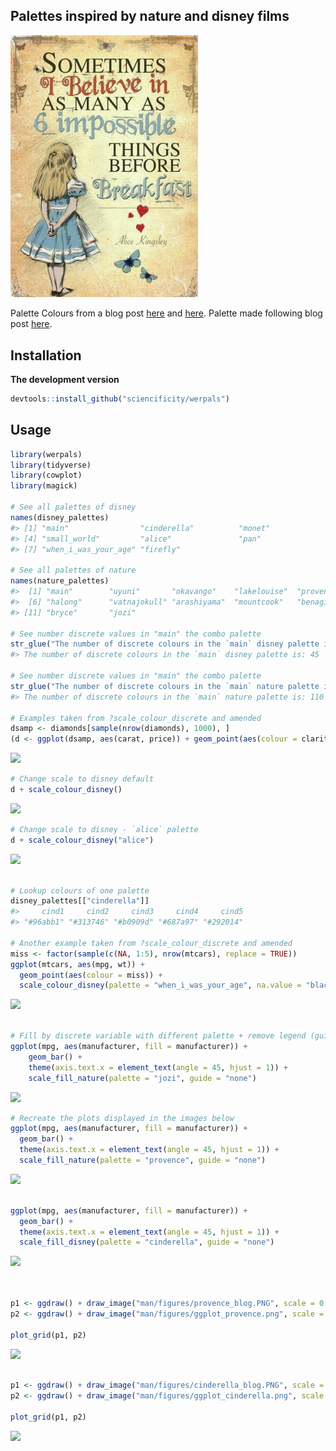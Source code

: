 ## Palettes inspired by nature and disney films

<img src="./man/figures/alice.PNG" width = 300px />

Palette Colours from a blog post
[here](http://elijahmeeks.com/#content/blog/2015_08_17_palettes) and
[here](https://medium.com/sketch-app-sources/10-color-palettes-from-the-natural-world-to-inspire-your-creative-streak-bc2fb73d161e).
Palette made following blog post
[here](https://drsimonj.svbtle.com/creating-corporate-colour-palettes-for-ggplot2).

## Installation

**The development version**

``` r
devtools::install_github("sciencificity/werpals")
```

## Usage

``` r
library(werpals)
library(tidyverse)
library(cowplot)
library(magick)

# See all palettes of disney
names(disney_palettes)
#> [1] "main"                "cinderella"          "monet"              
#> [4] "small_world"         "alice"               "pan"                
#> [7] "when_i_was_your_age" "firefly"

# See all palettes of nature
names(nature_palettes)
#>  [1] "main"        "uyuni"       "okavango"    "lakelouise"  "provence"   
#>  [6] "halong"      "vatnajokull" "arashiyama"  "mountcook"   "benagil"    
#> [11] "bryce"       "jozi"

# See number discrete values in "main" the combo palette
str_glue("The number of discrete colours in the `main` disney palette is: {length(disney_palettes[['main']])}")
#> The number of discrete colours in the `main` disney palette is: 45

# See number discrete values in "main" the combo palette
str_glue("The number of discrete colours in the `main` nature palette is: {length(nature_palettes[['main']])}")
#> The number of discrete colours in the `main` nature palette is: 110

# Examples taken from ?scale_colour_discrete and amended
dsamp <- diamonds[sample(nrow(diamonds), 1000), ]
(d <- ggplot(dsamp, aes(carat, price)) + geom_point(aes(colour = clarity)))
```

![](README_files/figure-gfm/unnamed-chunk-3-1.png)<!-- -->

``` r
# Change scale to disney default
d + scale_colour_disney()
```

![](README_files/figure-gfm/unnamed-chunk-3-2.png)<!-- -->

``` r
# Change scale to disney - `alice` palette
d + scale_colour_disney("alice")
```

![](README_files/figure-gfm/unnamed-chunk-3-3.png)<!-- -->

``` r

# Lookup colours of one palette
disney_palettes[["cinderella"]]
#>     cind1     cind2     cind3     cind4     cind5 
#> "#96abb1" "#313746" "#b0909d" "#687a97" "#292014"

# Another example taken from ?scale_colour_discrete and amended
miss <- factor(sample(c(NA, 1:5), nrow(mtcars), replace = TRUE))
ggplot(mtcars, aes(mpg, wt)) +
  geom_point(aes(colour = miss)) +
  scale_colour_disney(palette = "when_i_was_your_age", na.value = "black")
```

![](README_files/figure-gfm/unnamed-chunk-3-4.png)<!-- -->

``` r

# Fill by discrete variable with different palette + remove legend (guide)
ggplot(mpg, aes(manufacturer, fill = manufacturer)) +
    geom_bar() +
    theme(axis.text.x = element_text(angle = 45, hjust = 1)) +
    scale_fill_nature(palette = "jozi", guide = "none")
```

![](README_files/figure-gfm/unnamed-chunk-3-5.png)<!-- -->

``` r
# Recreate the plots displayed in the images below
ggplot(mpg, aes(manufacturer, fill = manufacturer)) +
  geom_bar() +
  theme(axis.text.x = element_text(angle = 45, hjust = 1)) +
  scale_fill_nature(palette = "provence", guide = "none")
```

![](README_files/figure-gfm/unnamed-chunk-4-1.png)<!-- -->

``` r

ggplot(mpg, aes(manufacturer, fill = manufacturer)) +
  geom_bar() +
  theme(axis.text.x = element_text(angle = 45, hjust = 1)) +
  scale_fill_disney(palette = "cinderella", guide = "none")
```

![](README_files/figure-gfm/unnamed-chunk-4-2.png)<!-- -->

``` r


p1 <- ggdraw() + draw_image("man/figures/provence_blog.PNG", scale = 0.9)
p2 <- ggdraw() + draw_image("man/figures/ggplot_provence.png", scale = 0.9)

plot_grid(p1, p2)
```

![](README_files/figure-gfm/unnamed-chunk-4-3.png)<!-- -->

``` r

p1 <- ggdraw() + draw_image("man/figures/cinderella_blog.PNG", scale = 0.9)
p2 <- ggdraw() + draw_image("man/figures/ggplot_cinderella.png", scale = 0.9)

plot_grid(p1, p2)
```

![](README_files/figure-gfm/unnamed-chunk-4-4.png)<!-- -->

